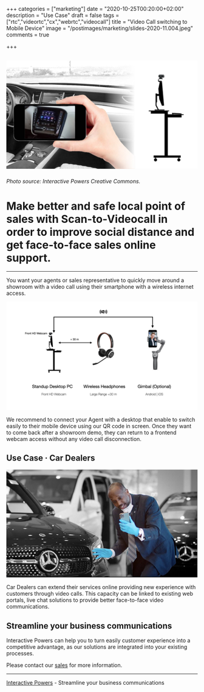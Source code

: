 +++
categories = ["marketing"]
date = "2020-10-25T00:20:00+02:00"
description = "Use Case"
draft = false
tags = ["rtc","videortc","cx","webrtc","videocall"]
title = "Video Call switching to Mobile Device"
image = "/postimages/marketing/slides-2020-11.004.jpeg"
comments = true

+++

![Video Call switching to Mobile Device](/postimages/marketing/slides-2020-11.004.jpeg)
-------
###### Photo source: Interactive Powers Creative Commons.

#	Make better and safe local point of sales with Scan-to-Videocall in order to improve social distance and get face-to-face sales online support.
---

You want your agents or sales representative to quickly move around a showroom with a video call using their smartphone with a wireless internet access. 

![Showroom Video Call devices](/postimages/marketing/slides-2020-11.006.jpeg)

We recommend to connect your Agent with a desktop that enable to switch easily to their mobile device using our QR code in screen. Once they want to come back after a showroom demo, they can return to a frontend webcam access without any video call disconnection.

##	Use Case  · Car Dealers

![Videocall in a car dealer](/postimages/marketing/slides-2020-11.005.jpeg)

Car Dealers can extend their services online providing new experience with customers through video calls. This capacity can be linked to existing web portals, live chat solutions to provide better face-to-face video communications.

##	Streamline your business communications

Interactive Powers can help you to turn easily customer experience into a competitive advantage, as our solutions are integrated into your existing processes.

Please contact our [sales](https://www.ivrpowers.com/support-services/) for more information.

---
[Interactive Powers](https://www.ivrpowers.com/) - Streamline your business communications
